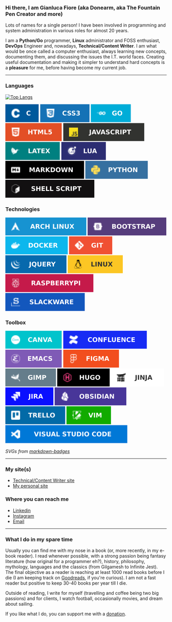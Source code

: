 ### Hi there, I am Gianluca Fiore (aka Donearm, aka The Fountain Pen Creator and more)

Lots of names for a single person! I have been involved in programming and system administration in various roles for almost 20 years.

I am a **Python/Go** programmer, **Linux** administrator and FOSS enthusiast, **DevOps** Engineer and, nowadays, **Technical/Content Writer**. I am what would be once called a computer enthusiast, always learning new concepts, documenting them, and discussing the issues the I.T. world faces. Creating useful documentation and making it simpler to understand hard concepts is a **pleasure** for me, before having become my current job.

----

### Languages

[![Top Langs](https://github-readme-stats-ae8871h9e-donearm.vercel.app/api/top-langs/?username=donearm&layout=compact&langs_count=10&include_all_commits=true)](https://github.com/donearm)

![C](icons/C.svg)
![CSS3](icons/CSS3.svg)
![Go](icons/GO.svg)
![HTML5](icons/HTML5.svg)
![Javascript](icons/JAVASCRIPT.svg)
![Latex](icons/LATEX.svg)
![Lua](icons/LUA.svg)
![Markdown](icons/MARKDOWN.svg)
![Python](icons/PYTHON.svg)
![Shell](icons/SHELLSCRIPT.svg)

### Technologies

![Archlinux](icons/ARCHLINUX.svg)
![Bootstrap](icons/BOOTSTRAP.svg)
![Docker](icons/DOCKER.svg)
![Git](icons/GIT.svg)
![jQuery](icons/JQUERY.svg)
![Linux](icons/LINUX.svg)
![RaspberryPi](icons/RASPBERRYPI.svg)
![Slackware](icons/SLACKWARE.svg)

### Toolbox

![Canva](icons/CANVA.svg)
![Confluence](icons/CONFLUENCE.svg)
![Emacs](icons/EMACS.svg)
![Figma](icons/FIGMA.svg)
![Gimp](icons/GIMP.svg)
![Hugo](icons/HUGO.svg)
![Jinja](icons/JINJA.svg)
![Jira](icons/JIRA.svg)
![Obsidian](icons/OBSIDIAN.svg)
![Trello](icons/TRELLO.svg)
![Vim](icons/VIM.svg)
![Visual Studio Code](icons/VISUALSTUDIOCODE.svg)

_SVGs from [markdown-badges](https://ileriayo.github.io/markdown-badges/)_

----

### My site(s)

* [Technical/Content Writer site](https://www.fountainpencreator.com)
* [My personal site](https://www.gianlucafiore.it)

### Where you can reach me

* [Linkedin](https://www.linkedin.com/in/gianluca-fiore-a70913b6)
* [Instagram](https://www.instagram.com/gianlucadfiore)
* [Email](mailto:gianlucafiore@fountainpencreator.com)

----

### What I do in my spare time

Usually you can find me with my nose in a book (or, more recently, in my e-book reader). I read whenever possible, with a strong passion being fantasy literature (how original for a programmer eh?), history, philosophy, mythology, languages and the classics (from Gilgamesh to Infinite Jest). The final objective as a reader is reaching at least 1000 read books before I die (I am keeping track on [Goodreads](https://www.goodreads.com/review/list/25653929-gianluca-fiore?ref=nav_mybooks), if you're curious). I am not a fast reader but positive to keep 30-40 books per year till I die.

Outside of reading, I write for myself (travelling and coffee being two big passions) and for clients, I watch football, occasionally movies, and dream about sailing.

If you like what I do, you can support me with a [donation](https://ko-fi.com/W7W7KA0Z).

<!--
**Donearm/Donearm** is a ✨ _special_ ✨ repository because its `README.md` (this file) appears on your GitHub profile.

Here are some ideas to get you started:

- 🔭 I’m currently working on ...
- 🌱 I’m currently learning ...
- 👯 I’m looking to collaborate on ...
- 🤔 I’m looking for help with ...
- 💬 Ask me about ...
- 📫 How to reach me: ...
- 😄 Pronouns: ...
- ⚡ Fun fact: ...
-->
